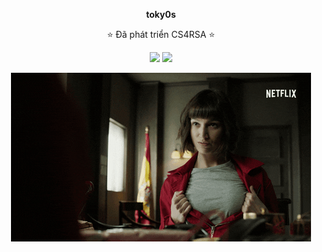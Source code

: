 <p align="center" style="margin-bottom: 10px;">
<strong>toky0s</strong>
</p>


<p align="center" style="margin-bottom: 10px">
⭐ Đã phát triển CS4RSA ⭐
</p>
<p align="center" style="margin-bottom: 10px">
<img src="https://i.giphy.com/media/IdyAQJVN2kVPNUrojM/200.webp" width="100"></img>
<img src="https://i.giphy.com/media/UWt0rhp21JgLwoeFQP/200.webp" width="100"></img>
</p>
<p align="center" style="margin-bottom: 10px">
<img src="https://raw.githubusercontent.com/toky0s/toky0s/master/giphy.gif" />
</p>
